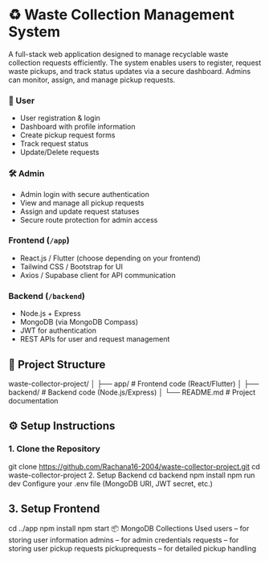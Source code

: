 # ♻️ Waste Collection Management System

A full-stack web application designed to manage recyclable waste collection requests efficiently. The system enables users to register, request waste pickups, and track status updates via a secure dashboard. Admins can monitor, assign, and manage pickup requests.

### 👤 User
- User registration & login
- Dashboard with profile information
- Create pickup request forms
- Track request status
- Update/Delete requests

### 🛠️ Admin
- Admin login with secure authentication
- View and manage all pickup requests
- Assign and update request statuses
- Secure route protection for admin access

### Frontend (`/app`)
- React.js / Flutter (choose depending on your frontend)
- Tailwind CSS / Bootstrap for UI
- Axios / Supabase client for API communication

### Backend (`/backend`)
- Node.js + Express
- MongoDB (via MongoDB Compass)
- JWT for authentication
- REST APIs for user and request management

## 📁 Project Structure

waste-collector-project/
│
├── app/ # Frontend code (React/Flutter)
│
├── backend/ # Backend code (Node.js/Express)
│
└── README.md # Project documentation

## ⚙️ Setup Instructions

### 1. Clone the Repository
git clone https://github.com/Rachana16-2004/waste-collector-project.git
cd waste-collector-project
2. Setup Backend
cd backend
npm install
npm run dev
Configure your .env file (MongoDB URI, JWT secret, etc.)

## 3. Setup Frontend
cd ../app
npm install
npm start
📦 MongoDB Collections Used
users – for storing user information
admins – for admin credentials
requests – for storing user pickup requests
pickuprequests – for detailed pickup handling

